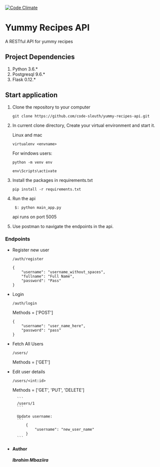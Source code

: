 [![Code Climate](https://codeclimate.com/github/code-sleuth/yummy-recipes-api/badges/gpa.svg)](https://codeclimate.com/github/code-sleuth/yummy-recipes-api)

# **Yummy Recipes API**
A RESTful API for yummy recipes

## Project Dependencies
1. Python 3.6.*
2. Postgresql 9.6.*
3. Flask 0.12.*

## Start application
1. Clone the repository to your computer

    ```
    git clone https://github.com/code-sleuth/yummy-recipes-api.git
    ```
    
2. In current clone directory, Create your virtual environment and start it.
   
   Linux and mac
    ```
    virtualenv <envname>
    ```
    For windows users:
    ```
    python -m venv env

    env\Scripts\activate
    ``` 

3. Install the packages in requirements.txt

    ``` 
    pip install -r requirements.txt 
    ```
4. Run the api

    ```
     $: python main_app.py
    ```
    
    api runs on port 5005
    
5. Use postman to navigate the endpoints in the api.

### Endpoints

-  Register new user

    ```
    /auth/register
    ``` 

    ```
    {
        "username": "username_without_spaces",
        "fullname": "Full Name",
        "password": "Pass"
    }
    ```
    
-  Login

    ```
    /auth/login
    ``` 
    Methods = ['POST']
        
    ```
    {
        "username": "user_name_here",
        "password": "pass"
    }
    ```
    
- Fetch All Users

    ```
    /users/
    ``` 
    Methods = ['GET']
        
- Edit user details

    ```
    /users/<int:id>
    ``` 
    Methods = ['GET', 'PUT', 'DELETE']
    
        ```
        /users/1
        ``` 
        
        Update username:
        ```
            {
                "username": "new_user_name"
            }
        ```
       


* #### Author
    ***Ibrahim Mbaziira***
